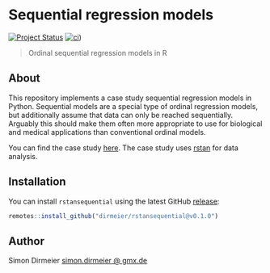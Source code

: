 # Sequential regression models

[![Project
Status](http://www.repostatus.org/badges/latest/concept.svg)](http://www.repostatus.org/#concept)
[![ci](https://travis-ci.org/dirmeier/rstansequential.svg?branch=master)](https://travis-ci.org/dirmeier/rstansequential))

> Ordinal sequential regression models in R

## About

This repository implements a case study sequential regression models in Python. Sequential models
are a special type of ordinal regression models, but additionally assume that data can only be reached 
sequentially. Arguably this should make them often more appropriate to use for biological and medical applications than 
conventional ordinal models.

You can find the case study [here](https://dirmeier.github.io/rstansequential/index.html). The case study uses 
[rstan](https://github.com/stan-dev/rstan) for data analysis.

## Installation

You can install `rstansequential` using the latest GitHub 
[release](https://github.com/dirmeier/rstansequential/releases/):

```r
remotes::install_github("dirmeier/rstansequential@v0.1.0")
```

## Author

Simon Dirmeier <a href="mailto:simon.dirmeier @ gmx.de">simon.dirmeier @ gmx.de</a>
